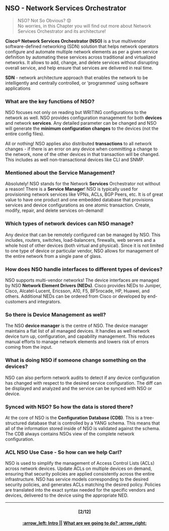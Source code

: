 ## NSO - Network Services Orchestrator

> NSO? Not So Obvious? :worried:   
> No worries, in this Chapter you will find out more about Network Services Orchestrator and its architecture!

**Cisco® Network Services Orchestrator (NSO)** is a true multivendor software-defined networking (SDN) solution that helps network operators configure and automate multiple network elements as per a given service definition by automating these services across traditional and virtualized networks. It allows to add, change, and delete services without disrupting overall service, and help ensure that services are delivered in real time.  

**SDN** - network architecture approach that enables the network to be intelligently and centrally controlled, or ‘programmed’ using software applications


### What are the key functions of NSO?
NSO focuses not only on reading but WRITING configurations to the network as well. NSO provides configuration management for both **devices** and network **services**. Any detailed parameter can be changed and NSO will generate the **minimum configuration changes** to the devices (not the entire config files). 

All or nothing! NSO applies also distributed **transactions** to all network changes - if there is an error on any device when committing a change to the network, none of the other devices in that transaction will be changed. This includes as well non-transactional devices like CLI and SNMP.  

### Mentioned about the Service Management?
Absolutely! NSO stands for the Network **Services** Orchestrator not without a reason! There is a **Service Manager**! NSO is typically used for provisioning network services like VPNs, ACLs, BGP Peers, etc. It is of great value to have one product and one embedded database that provisions services and device configurations as one atomic transaction. Create, modify, repair, and delete services on-demand!



### Which types of network devices can NSO manage?
Any device that can be remotely configured can be managed by NSO. This includes, routers, switches, load-balancers, firewalls, web servers and a whole host of other devices (both virtual and physical). Since it is not limited to one type of device or particular vendor, NSO allows for management of the entire network from a single pane of glass.

### How does NSO handle interfaces to different types of devices?
NSO supports multi-vendor networks! The device interfaces are managed by NSO **Network Element Drivers (NEDs)**. Cisco provides NEDs to Juniper, Cisco, Alcatel-Lucent, Ericsson, A10, F5, BF5rocade, HP, Huawei, and others. Additional NEDs can be ordered from Cisco or developed by end-customers and integrators.



### So there is Device Management as well?
The NSO **device manager** is the centre of NSO. The device manager maintains a flat list of all managed devices. It handles as well network device turn up, configuration, and capability management. This reduces manual efforts to manage network elements and lowers risk of errors coming from the input. 

### What is doing NSO if someone change something on the devices?
NSO can also perform network audits to detect if any device configuration has changed with respect to the desired service configuration. The diff can be displayed and analyzed and the service can be synced with NSO or device.

### Synced with NSO? So how the data is stored there?
At the core of NSO is the **Configuration Database (CDB)**. This is a tree-structured database that is controlled by a YANG schema. This means that all of the information stored inside of NSO is validated against the schema. The CDB always contains NSOs view of the complete network configuration. 



### ACL NSO Use Case - So how can we help Carl?

NSO is used to simplify the management of Access Control Lists (ACLs) across network devices. Update ACLs on multiple devices on demand, ensuring that security policies are applied consistently across the entire infrastructure.
NSO has service models corresponding to the desired security policies, and generates ACLs matching the desired policy. Policies are translated into the exact syntax needed for the specific vendors and devices, delivered to the device using the appropriate NED.

---
<h4 align="center">[2/12]</h4>
<h4 align="center"> <a href="../README.md"> :arrow_left: Intro </a> || <a href="/readme/2.md"> What are we going to do? :arrow_right: </a> </h4>
